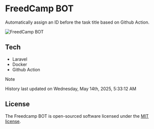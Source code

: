 # FreedCamp BOT

Automatically assign an ID before the task title based on Github Action.

![FreedCamp BOT](https://repository-images.githubusercontent.com/737932867/7d34798b-2680-471c-b089-a78a718d3d6a)

## Tech

- Laravel
- Docker
- Github Action

> [!NOTE]  
> History last updated on Wednesday, May 14th, 2025, 5:33:12 AM

## License

The Freedcamp BOT is open-sourced software licensed under the [MIT license](https://opensource.org/licenses/MIT).
